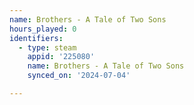 ```yaml
---
name: Brothers - A Tale of Two Sons
hours_played: 0
identifiers:
  - type: steam
    appid: '225080'
    name: Brothers - A Tale of Two Sons
    synced_on: '2024-07-04'

---
```

